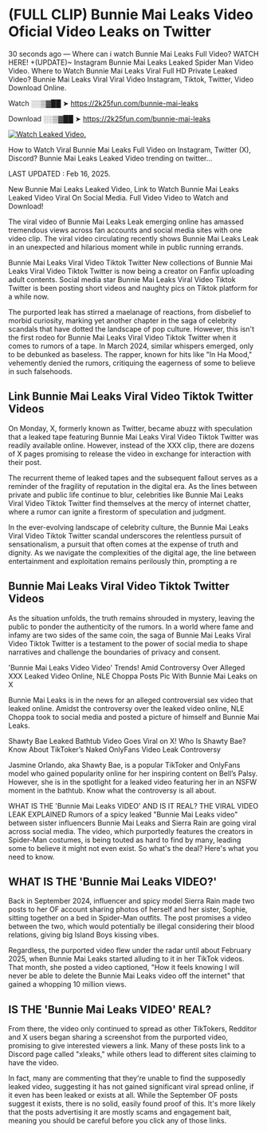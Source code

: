 # (FULL CLIP) Bunnie Mai Leaks Video Oficial Video Leaks on Twitter

30 seconds ago — Where can i watch Bunnie Mai Leaks Full Video? WATCH HERE! +(UPDATE)~ Instagram Bunnie Mai Leaks Leaked Spider Man Video Video. Where to Watch Bunnie Mai Leaks Viral Full HD Private Leaked Video? Bunnie Mai Leaks Viral Viral Video Instagram, Tiktok, Twitter, Video Download Online.

Watch ░░▒▓██ ➤ https://2k25fun.com/bunnie-mai-leaks

Download ░░▒▓██ ➤ https://2k25fun.com/bunnie-mai-leaks

[![Watch Leaked Video.](https://miro.medium.com/v2/resize:fit:828/format:webp/1*cilzJN44JGOrTw9NJCrNHA.gif "Watch Leaked Video")](https://2k25fun.com/bunnie-mai-leaks)

How to Watch Viral Bunnie Mai Leaks Full Video on Instagram, Twitter (X), Discord? Bunnie Mai Leaks Leaked Video trending on twitter...

LAST UPDATED : Feb 16, 2025.

New Bunnie Mai Leaks Leaked Video, Link to Watch Bunnie Mai Leaks Leaked Video Viral On Social Media. Full Video Video to Watch and Download!

The viral video of Bunnie Mai Leaks Leak emerging online has amassed tremendous views across fan accounts and social media sites with one video clip. The viral video circulating recently shows Bunnie Mai Leaks Leak in an unexpected and hilarious moment while in public running errands.

Bunnie Mai Leaks Viral Video Tiktok Twitter New collections of Bunnie Mai Leaks Viral Video Tiktok Twitter is now being a creator on Fanfix uploading adult contents. Social media star Bunnie Mai Leaks Viral Video Tiktok Twitter is been posting short videos and naughty pics on Tiktok platform for a while now.

The purported leak has stirred a maelanage of reactions, from disbelief to morbid curiosity, marking yet another chapter in the saga of celebrity scandals that have dotted the landscape of pop culture. However, this isn't the first rodeo for Bunnie Mai Leaks Viral Video Tiktok Twitter when it comes to rumors of a tape. In March 2024, similar whispers emerged, only to be debunked as baseless. The rapper, known for hits like "In Ha Mood," vehemently denied the rumors, critiquing the eagerness of some to believe in such falsehoods.

## Link Bunnie Mai Leaks Viral Video Tiktok Twitter Videos

On Monday, X, formerly known as Twitter, became abuzz with speculation that a leaked tape featuring Bunnie Mai Leaks Viral Video Tiktok Twitter was readily available online. However, instead of the XXX clip, there are dozens of X pages promising to release the video in exchange for interaction with their post.

The recurrent theme of leaked tapes and the subsequent fallout serves as a reminder of the fragility of reputation in the digital era. As the lines between private and public life continue to blur, celebrities like Bunnie Mai Leaks Viral Video Tiktok Twitter find themselves at the mercy of internet chatter, where a rumor can ignite a firestorm of speculation and judgment.

In the ever-evolving landscape of celebrity culture, the Bunnie Mai Leaks Viral Video Tiktok Twitter scandal underscores the relentless pursuit of sensationalism, a pursuit that often comes at the expense of truth and dignity. As we navigate the complexities of the digital age, the line between entertainment and exploitation remains perilously thin, prompting a re

##  Bunnie Mai Leaks Viral Video Tiktok Twitter Videos

As the situation unfolds, the truth remains shrouded in mystery, leaving the public to ponder the authenticity of the rumors. In a world where fame and infamy are two sides of the same coin, the saga of Bunnie Mai Leaks Viral Video Tiktok Twitter is a testament to the power of social media to shape narratives and challenge the boundaries of privacy and consent.

'Bunnie Mai Leaks Video Video' Trends! Amid Controversy Over Alleged XXX Leaked Video Online, NLE Choppa Posts Pic With Bunnie Mai Leaks on X

Bunnie Mai Leaks is in the news for an alleged controversial sex video that leaked online. Amidst the controversy over the leaked video online, NLE Choppa took to social media and posted a picture of himself and Bunnie Mai Leaks.

Shawty Bae Leaked Bathtub Video Goes Viral on X! Who Is Shawty Bae? Know About TikToker’s Naked OnlyFans Video Leak Controversy

Jasmine Orlando, aka Shawty Bae, is a popular TikToker and OnlyFans model who gained popularity online for her inspiring content on Bell’s Palsy. However, she is in the spotlight for a leaked video featuring her in an NSFW moment in the bathtub. Know what the controversy is all about.

WHAT IS THE 'Bunnie Mai Leaks VIDEO' AND IS IT REAL? THE VIRAL VIDEO LEAK EXPLAINED Rumors of a spicy leaked "Bunnie Mai Leaks video" between sister influencers Bunnie Mai Leaks and Sierra Rain are going viral across social media. The video, which purportedly features the creators in Spider-Man costumes, is being touted as hard to find by many, leading some to believe it might not even exist. So what's the deal? Here's what you need to know.

## WHAT IS THE 'Bunnie Mai Leaks VIDEO?'

Back in September 2024, influencer and spicy model Sierra Rain made two posts to her OF account sharing photos of herself and her sister, Sophie, sitting together on a bed in Spider-Man outfits. The post promises a video between the two, which would potentially be illegal considering their blood relations, giving big Island Boys kissing vibes.

Regardless, the purported video flew under the radar until about February 2025, when Bunnie Mai Leaks started alluding to it in her TikTok videos. That month, she posted a video captioned, "How it feels knowing I will never be able to delete the Bunnie Mai Leaks video off the internet" that gained a whopping 10 million views.

## IS THE 'Bunnie Mai Leaks VIDEO' REAL?

From there, the video only continued to spread as other TikTokers, Redditor and X users began sharing a screenshot from the purported video, promising to give interested viewers a link. Many of these posts link to a Discord page called "xleaks," while others lead to different sites claiming to have the video.

In fact, many are commenting that they're unable to find the supposedly leaked video, suggesting it has not gained significant viral spread online, if it even has been leaked or exists at all. While the September OF posts suggest it exists, there is no solid, easily found proof of this. It's more likely that the posts advertising it are mostly scams and engagement bait, meaning you should be careful before you click any of those links.